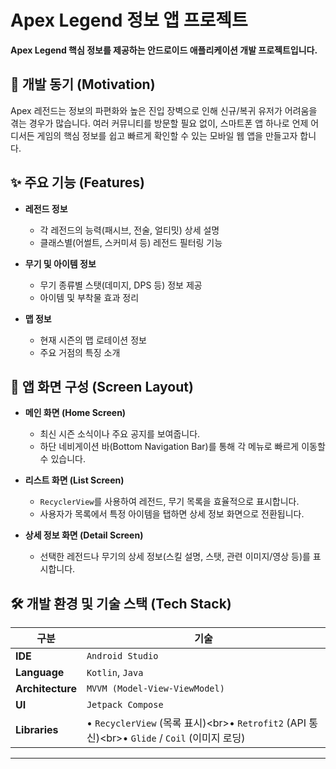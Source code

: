 # Apex Legend 정보 앱 프로젝트

**Apex Legend 핵심 정보를 제공하는 안드로이드 애플리케이션 개발 프로젝트입니다.**

## 📌 개발 동기 (Motivation)

Apex 레전드는 정보의 파편화와 높은 진입 장벽으로 인해 신규/복귀 유저가 어려움을 겪는 경우가 많습니다. 여러 커뮤니티를 방문할 필요 없이, 스마트폰 앱 하나로 언제 어디서든 게임의 핵심 정보를 쉽고 빠르게 확인할 수 있는 모바일 웹 앱을 만들고자 합니다.

## ✨ 주요 기능 (Features)

  * **레전드 정보**

      * 각 레전드의 능력(패시브, 전술, 얼티밋) 상세 설명
      * 클래스별(어썰트, 스커미셔 등) 레전드 필터링 기능

  * **무기 및 아이템 정보**

      * 무기 종류별 스탯(데미지, DPS 등) 정보 제공
      * 아이템 및 부착물 효과 정리

  * **맵 정보**

      * 현재 시즌의 맵 로테이션 정보
      * 주요 거점의 특징 소개

## 📱 앱 화면 구성 (Screen Layout)

  * **메인 화면 (Home Screen)**

      * 최신 시즌 소식이나 주요 공지를 보여줍니다.
      * 하단 네비게이션 바(Bottom Navigation Bar)를 통해 각 메뉴로 빠르게 이동할 수 있습니다.

  * **리스트 화면 (List Screen)**

      * `RecyclerView`를 사용하여 레전드, 무기 목록을 효율적으로 표시합니다.
      * 사용자가 목록에서 특정 아이템을 탭하면 상세 정보 화면으로 전환됩니다.

  * **상세 정보 화면 (Detail Screen)**

      * 선택한 레전드나 무기의 상세 정보(스킬 설명, 스탯, 관련 이미지/영상 등)를 표시합니다.

## 🛠️ 개발 환경 및 기술 스택 (Tech Stack)

| 구분 | 기술 |
|---|---|
| **IDE** | `Android Studio` |
| **Language** | `Kotlin`, `Java` |
| **Architecture** | `MVVM (Model-View-ViewModel)` |
| **UI** | `Jetpack Compose` |
| **Libraries** | • `RecyclerView` (목록 표시)\<br\>• `Retrofit2` (API 통신)\<br\>• `Glide` / `Coil` (이미지 로딩) |

-----
